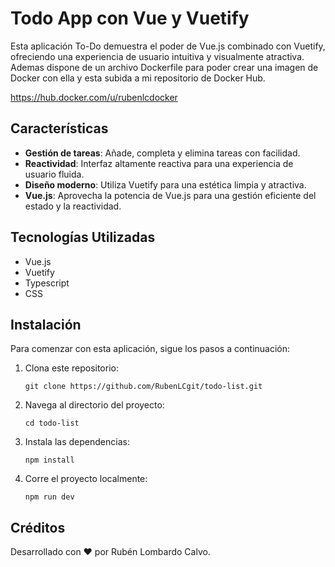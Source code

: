 # Todo App con Vue y Vuetify

Esta aplicación To-Do demuestra el poder de Vue.js combinado con Vuetify, ofreciendo una experiencia de usuario intuitiva y visualmente atractiva. 
Ademas dispone de un archivo Dockerfile para poder crear una imagen de Docker con ella y esta subida a mi repositorio de Docker Hub.

https://hub.docker.com/u/rubenlcdocker

## Características

- **Gestión de tareas**: Añade, completa y elimina tareas con facilidad.
- **Reactividad**: Interfaz altamente reactiva para una experiencia de usuario fluida.
- **Diseño moderno**: Utiliza Vuetify para una estética limpia y atractiva.
- **Vue.js**: Aprovecha la potencia de Vue.js para una gestión eficiente del estado y la reactividad.

## Tecnologías Utilizadas

- Vue.js
- Vuetify
- Typescript
- CSS

## Instalación

Para comenzar con esta aplicación, sigue los pasos a continuación:

1. Clona este repositorio:
   ```
   git clone https://github.com/RubenLCgit/todo-list.git
   ```
2. Navega al directorio del proyecto:
   ```
   cd todo-list
   ```
3. Instala las dependencias:
   ```
   npm install
   ```
4. Corre el proyecto localmente:
   ```
   npm run dev
   ```

## Créditos

Desarrollado con ❤ por Rubén Lombardo Calvo.

